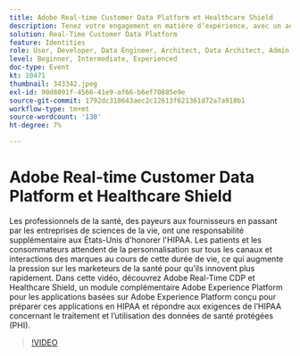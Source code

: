 ```yaml
---
title: Adobe Real-time Customer Data Platform et Healthcare Shield
description: Tenez votre engagement en matière dʼexpérience, avec un accès à moins de données. Que vous soyez annonceur, éditeur ou agence, ce webinaire vous aidera à déverrouiller la variable
solution: Real-Time Customer Data Platform
feature: Identities
role: User, Developer, Data Engineer, Architect, Data Architect, Admin, Leader
level: Beginner, Intermediate, Experienced
doc-type: Event
kt: 10471
thumbnail: 343342.jpeg
exl-id: 90d8091f-4566-41e9-af66-b6ef70885e9e
source-git-commit: 1792dc318643aec2c12613f621361d72a7a918b1
workflow-type: tm+mt
source-wordcount: '130'
ht-degree: 7%

---
```


# Adobe Real-time Customer Data Platform et Healthcare Shield

Les professionnels de la santé, des payeurs aux fournisseurs en passant par les entreprises de sciences de la vie, ont une responsabilité supplémentaire aux États-Unis d&#39;honorer l&#39;HIPAA. Les patients et les consommateurs attendent de la personnalisation sur tous les canaux et interactions des marques au cours de cette durée de vie, ce qui augmente la pression sur les marketeurs de la santé pour qu’ils innovent plus rapidement. Dans cette vidéo, découvrez Adobe Real-Time CDP et Healthcare Shield, un module complémentaire Adobe Experience Platform pour les applications basées sur Adobe Experience Platform conçu pour préparer ces applications en HIPAA et répondre aux exigences de l’HIPAA concernant le traitement et l’utilisation des données de santé protégées (PHI).

>[!VIDEO](https://video.tv.adobe.com/v/343342/?quality=12&learn=on)
